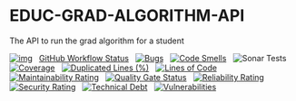 # EDUC-GRAD-ALGORITHM-API
The API to run the grad algorithm for a student

[![img](https://img.shields.io/badge/Lifecycle-Experimental-339999)](https://github.com/bcgov/repomountie/blob/master/doc/lifecycle-badges.md) &nbsp;
[GitHub Workflow Status](https://img.shields.io/github/workflow/status/bcgov/EDUC-GRAD-ALGORITHM-API/Build) &nbsp; 
[![Bugs](https://sonarcloud.io/api/project_badges/measure?project=bcgov_bcgov_EDUC_GRAD_ALGORITHM_API&metric=bugs)](https://sonarcloud.io/summary/new_code?id=bcgov_bcgov_EDUC_GRAD_ALGORITHM_API) &nbsp;
[![Code Smells](https://sonarcloud.io/api/project_badges/measure?project=bcgov_bcgov_EDUC_GRAD_ALGORITHM_API&metric=code_smells)](https://sonarcloud.io/summary/new_code?id=bcgov_bcgov_EDUC_GRAD_ALGORITHM_API) &nbsp;
![Sonar Tests](https://img.shields.io/sonar/tests/bcgov_bcgov_EDUC_GRAD_ALGORITHM_API?compact_message&server=https%3A%2F%2Fsonarcloud.io) &nbsp;
[![Coverage](https://sonarcloud.io/api/project_badges/measure?project=bcgov_bcgov_EDUC_GRAD_ALGORITHM_API&metric=coverage)](https://sonarcloud.io/summary/new_code?id=bcgov_bcgov_EDUC_GRAD_ALGORITHM_API) &nbsp;
[![Duplicated Lines (%)](https://sonarcloud.io/api/project_badges/measure?project=bcgov_bcgov_EDUC_GRAD_ALGORITHM_API&metric=duplicated_lines_density)](https://sonarcloud.io/summary/new_code?id=bcgov_bcgov_EDUC_GRAD_ALGORITHM_API) &nbsp;
[![Lines of Code](https://sonarcloud.io/api/project_badges/measure?project=bcgov_EDUC_GRAD_ALGORITHM_API&metric=ncloc)](https://sonarcloud.io/summary/new_code?id=bcgov_EDUC_GRAD_ALGORITHM_API) &nbsp;
[![Maintainability Rating](https://sonarcloud.io/api/project_badges/measure?project=bcgov_EDUC_GRAD_ALGORITHM_API&metric=sqale_rating)](https://sonarcloud.io/summary/new_code?id=bcgov_EDUC_GRAD_ALGORITHM_API) &nbsp;
[![Quality Gate Status](https://sonarcloud.io/api/project_badges/measure?project=bcgov_EDUC_GRAD_ALGORITHM_API&metric=alert_status)](https://sonarcloud.io/summary/new_code?id=bcgov_EDUC_GRAD_ALGORITHM_API) &nbsp;
[![Reliability Rating](https://sonarcloud.io/api/project_badges/measure?project=bcgov_EDUC_GRAD_ALGORITHM_API&metric=reliability_rating)](https://sonarcloud.io/summary/new_code?id=bcgov_EDUC_GRAD_ALGORITHM_API) &nbsp;
[![Security Rating](https://sonarcloud.io/api/project_badges/measure?project=bcgov_EDUC_GRAD_ALGORITHM_API&metric=security_rating)](https://sonarcloud.io/summary/new_code?id=bcgov_EDUC_GRAD_ALGORITHM_API) &nbsp;
[![Technical Debt](https://sonarcloud.io/api/project_badges/measure?project=bcgov_EDUC_GRAD_ALGORITHM_API&metric=sqale_index)](https://sonarcloud.io/summary/new_code?id=bcgov_EDUC_GRAD_ALGORITHM_API) &nbsp;
[![Vulnerabilities](https://sonarcloud.io/api/project_badges/measure?project=bcgov_EDUC_GRAD_ALGORITHM_API&metric=vulnerabilities)](https://sonarcloud.io/summary/new_code?id=educ-grad-algorithm-api) &nbsp;

